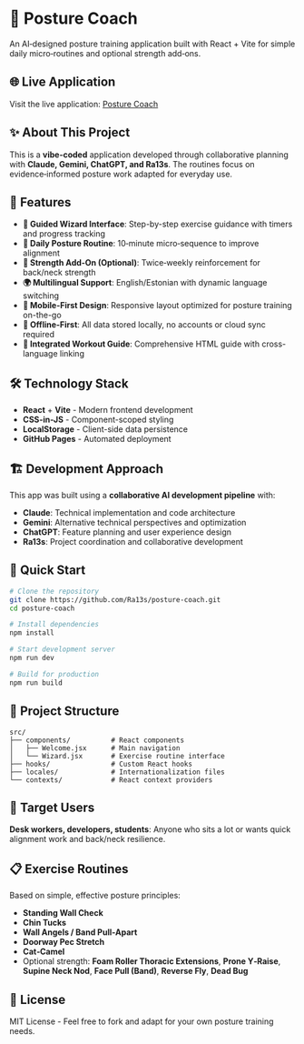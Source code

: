 # 🧍 Posture Coach

An AI‑designed posture training application built with React + Vite for simple daily micro‑routines and optional strength add‑ons.

## 🌐 Live Application

Visit the live application: [Posture Coach](https://ra13s.github.io/posture-coach)

## ✨ About This Project

This is a **vibe-coded** application developed through collaborative planning with **Claude, Gemini, ChatGPT, and Ra13s**. The routines focus on evidence‑informed posture work adapted for everyday use.

## 🚀 Features

- **🧭 Guided Wizard Interface**: Step-by-step exercise guidance with timers and progress tracking
- **🧍 Daily Posture Routine**: 10‑minute micro‑sequence to improve alignment
- **💪 Strength Add‑On (Optional)**: Twice‑weekly reinforcement for back/neck strength
- **🌍 Multilingual Support**: English/Estonian with dynamic language switching
- **📱 Mobile-First Design**: Responsive layout optimized for posture training on-the-go
- **💾 Offline-First**: All data stored locally, no accounts or cloud sync required
- **📖 Integrated Workout Guide**: Comprehensive HTML guide with cross-language linking

## 🛠️ Technology Stack

- **React** + **Vite** - Modern frontend development
- **CSS-in-JS** - Component-scoped styling
- **LocalStorage** - Client-side data persistence
- **GitHub Pages** - Automated deployment

## 🏗️ Development Approach

This app was built using a **collaborative AI development pipeline** with:

- **Claude**: Technical implementation and code architecture
- **Gemini**: Alternative technical perspectives and optimization  
- **ChatGPT**: Feature planning and user experience design
- **Ra13s**: Project coordination and collaborative development

## 🚀 Quick Start

```bash
# Clone the repository
git clone https://github.com/Ra13s/posture-coach.git
cd posture-coach

# Install dependencies
npm install

# Start development server
npm run dev

# Build for production
npm run build
```

## 📂 Project Structure

```
src/
├── components/          # React components
│   ├── Welcome.jsx      # Main navigation
│   └── Wizard.jsx       # Exercise routine interface
├── hooks/               # Custom React hooks
├── locales/             # Internationalization files
└── contexts/            # React context providers
```

## 🎯 Target Users

**Desk workers, developers, students**: Anyone who sits a lot or wants quick alignment work and back/neck resilience.

## 📋 Exercise Routines

Based on simple, effective posture principles:

- **Standing Wall Check**
- **Chin Tucks**
- **Wall Angels / Band Pull‑Apart**
- **Doorway Pec Stretch**
- **Cat‑Camel**
- Optional strength: **Foam Roller Thoracic Extensions**, **Prone Y‑Raise**, **Supine Neck Nod**, **Face Pull (Band)**, **Reverse Fly**, **Dead Bug**

## 📄 License

MIT License - Feel free to fork and adapt for your own posture training needs.
